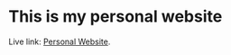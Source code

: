 # This is my personal website

Live link: [Personal Website](https://memrecihan.github.io/PersonalWebsite/).
